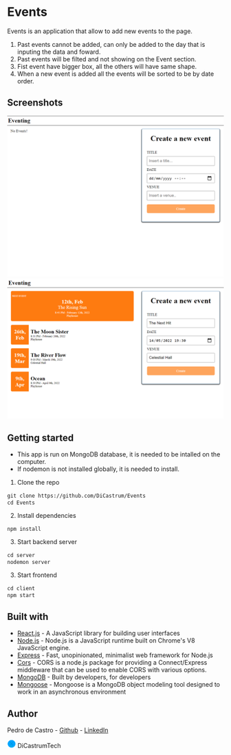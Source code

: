 # Events

Events is an application that allow to add new events to the page.

1. Past events cannot be added, can only be added to the day that is inputing the data and foward.
2. Past events will be filted and not showing on the Event section.
3. Fist event have bigger box, all the others will have same shape.
4. When a new event is added all the events will be sorted to be by date order. 



## Screenshots

<p align="center">
  <img src="client/public/events1.png" />
  <img src="client/public/events2.png" />
</p>



## Getting started

- This app is run on MongoDB database, it is needed to be intalled on the computer.
- If nodemon is not installed globally, it is needed to install.

1. Clone the repo

```
git clone https://github.com/DiCastrum/Events
cd Events
```

2. Install dependencies
```
npm install
```

3. Start backend server
```
cd server
nodemon server
```

3. Start frontend 
```
cd client
npm start
```



## Built with

* [React.js](https://reactjs.org/) - A JavaScript library for building user interfaces
* [Node.js](https://nodejs.org/en/) - Node.js is a JavaScript runtime built on Chrome's V8 JavaScript engine.
* [Express](https://expressjs.com/) - Fast, unopinionated, minimalist web framework for Node.js
* [Cors](https://www.npmjs.com/package/cors) - CORS is a node.js package for providing a Connect/Express middleware that can be used to enable CORS with various options.
* [MongoDB](https://www.mongodb.com/) - Built by developers, for developers
* [Mongoose](https://www.npmjs.com/package/mongoose) - Mongoose is a MongoDB object modeling tool designed to work in an asynchronous environment


## Author

Pedro de Castro - [Github](https://github.com/DiCastrum) - [LinkedIn](https://linkedin.com/in/pedro-de-castro-dicastrum)

<img src="client/public/icon.png" alt="drawing" width="20"/> DiCastrumTech
